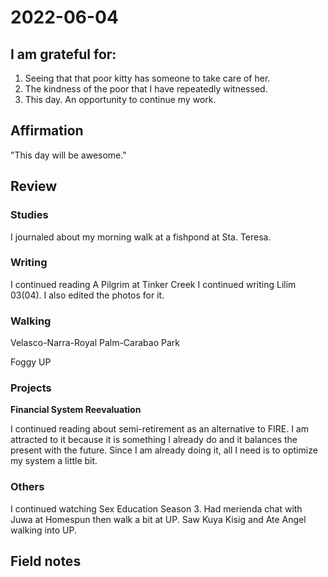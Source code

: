 # 2022-06-04

## I am grateful for:
1. Seeing that that poor kitty has someone to take care of her.
2. The kindness of the poor that I have repeatedly witnessed.
3. This day. An opportunity to continue my work.

## Affirmation

"This day will be awesome."

## Review
### Studies

I journaled about my morning walk at a fishpond at Sta. Teresa.

### Writing

I continued reading A Pilgrim at Tinker Creek
I continued writing Lilim 03(04). I also edited the photos for it.

### Walking

Velasco-Narra-Royal Palm-Carabao Park

Foggy UP

### Projects

**Financial System Reevaluation**

I continued reading about semi-retirement as an alternative to FIRE. I am attracted to it because it is something I already do and it balances the present with the future. Since I am already doing it, all I need is to optimize my system a little bit.

### Others

I continued watching Sex Education Season 3.
Had merienda chat with Juwa at Homespun then walk a bit at UP.
Saw Kuya Kisig and Ate Angel walking into UP.

## Field notes